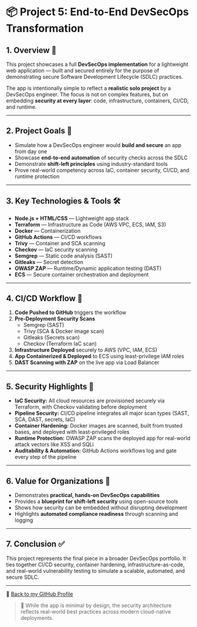 # 📦 Project 5: End-to-End DevSecOps Transformation

## 1. Overview 🚀
This project showcases a full **DevSecOps implementation** for a lightweight web application — built and secured entirely for the purpose of demonstrating secure Software Development Lifecycle (SDLC) practices.

The app is intentionally simple to reflect a **realistic solo project** by a DevSecOps engineer. The focus is not on complex features, but on embedding **security at every layer**: code, infrastructure, containers, CI/CD, and runtime.

---

## 2. Project Goals 🎯
- Simulate how a DevSecOps engineer would **build and secure** an app from day one
- Showcase **end-to-end automation** of security checks across the SDLC
- Demonstrate **shift-left principles** using industry-standard tools
- Prove real-world competency across IaC, container security, CI/CD, and runtime protection

---

## 3. Key Technologies & Tools 🛠
- **Node.js + HTML/CSS** — Lightweight app stack
- **Terraform** — Infrastructure as Code (AWS VPC, ECS, IAM, S3)
- **Docker** — Containerization
- **GitHub Actions** — CI/CD workflows
- **Trivy** — Container and SCA scanning
- **Checkov** — IaC security scanning
- **Semgrep** — Static code analysis (SAST)
- **Gitleaks** — Secret detection
- **OWASP ZAP** — Runtime/Dynamic application testing (DAST)
- **ECS** — Secure container orchestration and deployment

---

## 4. CI/CD Workflow 🔄
1. **Code Pushed to GitHub** triggers the workflow
2. **Pre-Deployment Security Scans**
   - Semgrep (SAST)
   - Trivy (SCA & Docker image scan)
   - Gitleaks (Secrets scan)
   - Checkov (Terraform IaC scan)
3. **Infrastructure Deployed** securely to AWS (VPC, IAM, ECS)
4. **App Containerized & Deployed** to ECS using least-privilege IAM roles
5. **DAST Scanning with ZAP** on the live app via Load Balancer

---

## 5. Security Highlights 🔐
- **IaC Security:** All cloud resources are provisioned securely via Terraform, with Checkov validating before deployment
- **Pipeline Security:** CI/CD pipeline integrates all major scan types (SAST, SCA, DAST, secrets, IaC)
- **Container Hardening:** Docker images are scanned, built from trusted bases, and deployed with least-privileged roles
- **Runtime Protection:** OWASP ZAP scans the deployed app for real-world attack vectors like XSS and SQLi
- **Auditability & Automation:** GitHub Actions workflows log and gate every step of the pipeline

---

## 6. Value for Organizations 💼
- Demonstrates **practical, hands-on DevSecOps capabilities**
- Provides a **blueprint for shift-left security** using open-source tools
- Shows how security can be embedded without disrupting development
- Highlights **automated compliance readiness** through scanning and logging

---

## 7. Conclusion ✅
This project represents the final piece in a broader DevSecOps portfolio. It ties together CI/CD security, container hardening, infrastructure-as-code, and real-world vulnerability testing to simulate a scalable, automated, and secure SDLC.

---

🔗 [Back to my GitHub Profile](https://github.com/nfroze) 

> 📌 While the app is minimal by design, the security architecture reflects real-world best practices across modern cloud-native deployments.